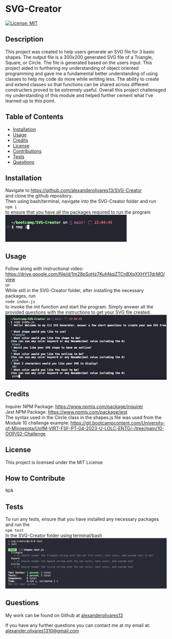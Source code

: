 # SVG-Creator 

  [![License: MIT](https://img.shields.io/badge/License-MIT-yellow.svg)](https://opensource.org/licenses/MIT)

  ## Description
  
  This project was created to help users generate an SVG file for 3 basic shapes. The output file is a 300x200 generated SVG file of a Triangle, Square, or Circle. The file is generated based on the users input. This project aided in furthering my understanding of object oriented programming and gave me a fundamental better understanding of using classes to help my code do more while writitng less. The ability to create and extend classes so that functions can be shared across different constructers proved to be extremely useful. Overall this project challeneged my understanding of this module and helped further cement what I've learned up to this point.
  
  ## Table of Contents
  
  - [Installation](#installation)
  - [Usage](#usage)
  - [Credits](#credits)
  - [License](#license)
  - [Contributions](#how-to-contribute)
  - [Tests](#tests)
  - [Questions](#questions)
  
  ## Installation
  
  Navigate to https://github.com/alexanderolivares13/SVG-Creator <br>and clone the github repository.<br>Then using bash/terminal, navigate into the SVG-Creator folder and run <br> ``` npm i ``` <br> to ensure that you have all the packages required to run the program <br>
  ![npm-install](./images/npm-install.png)
  ## Usage
  Follow along with instructional video: https://drive.google.com/file/d/1m28pSoHz7KuhNqjZTCnBXqXXHY17drMO/view <br>or<br>
  While still in the SVG-Creator folder, after installing the necessary packages, run <br> ```node index.js``` <br> to invoke the init function and start the program. Simply answer all the provided questions with the instructions to get your SVG file created.<br>
  ![node-index](./images/node-index.png)
  ## Credits
  
  Inquirer NPM Package: https://www.npmjs.com/package/inquirer <br>
  Jest NPM Package: https://www.npmjs.com/package/jest <br>
  The syntax used in the Circle class in the shapes.js file was used from the Module 10 challenge example: https://git.bootcampcontent.com/University-of-Minnesota/UofM-VIRT-FSF-PT-04-2023-U-LOLC-ENTG/-/tree/main/10-OOP/02-Challenge

  ## License

  This project is licensed under the MIT License

  ## How to Contribute
  
  N/A
  
  ## Tests
  
  To run any tests, ensure that you have installed any necessary packages and run the <br> ``` npm test ``` <br> In the SVG-Creator folder using terminal/bash<br>
  ![npm-test](./images/npm-test.png)

  ## Questions
  
  My work can be found on Github at [alexanderolivares13](https://www.github.com/alexanderolivares13)

  If you have any further questions you can contact me at my email at: [alexander.olivares1310@gmail.com](mailto:alexander.olivares1310@gmail.com)


